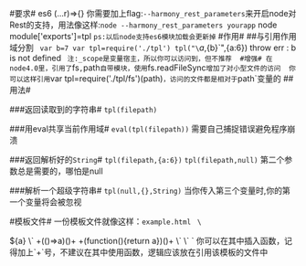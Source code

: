 #要求#
es6 (...r)=>{}
 你需要加上flag:`--harmony_rest_parameters`来开启node对Rest的支持，用法像这样:`node --harmony_rest_parameters yourapp` 
 node module['exports']=tpl 
 `ps:以后node支持es6模块加载会更新掉` 
#作用#
##与引用作用域分割
`
var b=7
var tpl=require('./tpl')
tpl("\`${a},${b}\`",{a:6})
throw err : b is not defined
`
 注:_scope是变量宿主，所以你可以访问到，但不推荐 
#增强#
 在node4.0里，引用了`fs`,`path`自带模块，使用`fs.readFileSync`增加了对小型文件的访问 
 你可以这样引用`var tpl=require('./tpl/fs')(path)`，访问的文件都是相对于`path`变量的 
##用法#

###返回读取到的字符串#
`tpl(filepath)`

###用eval共享当前作用域#
`eval(tpl(filepath))`
需要自己捕捉错误避免程序崩溃

###返回解析好的`String`#
`tpl(filepath,{a:6})`
`tpl(filepath,null)`
第二个参数总是需要的，哪怕是null

###解析一个超级字符串#
`tpl(null,{},String)`
当你传入第三个变量时,你的第一个变量将会被忽视

#模板文件#
一份模板文件就像这样：`example.html`
`
\`
<!DOCTYPE html>
<html lang="en">
<head>
	<meta charset="UTF-8">
	<title>example</title>
</head>
<body>
	${a}
\`
+(()=>a)()+
+(function(){return a})()+
\`
</body>
</html>
\`
`
你可以在其中插入函数，记得加上`+`号，不建议在其中使用函数，逻辑应该放在引用该模板的文件中
